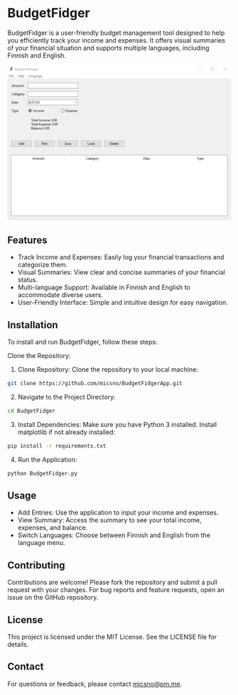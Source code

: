 # BudgetFidger

BudgetFidger is a user-friendly budget management tool designed to help you efficiently track your income and expenses. It offers visual summaries of your financial situation and supports multiple languages, including Finnish and English.

![Screenshot of BudgetFidger](budgetfidger.png)

## Features

- Track Income and Expenses: Easily log your financial transactions and categorize them.
- Visual Summaries: View clear and concise summaries of your financial status.
- Multi-language Support: Available in Finnish and English to accommodate diverse users.
- User-Friendly Interface: Simple and intuitive design for easy navigation.

## Installation

To install and run BudgetFidger, follow these steps:

Clone the Repository:

1. Clone Repository: Clone the repository to your local machine:

```bash
git clone https://github.com/micsno/BudgetFidgerApp.git
 ```

2. Navigate to the Project Directory:

 ```bash
cd BudgetFidger
```

3. Install Dependencies: Make sure you have Python 3 installed. Install matplotlib if not already installed:

```bash
pip install -r requirements.txt
```

4. Run the Application:

```bash
python BudgetFidger.py
```

## Usage
- Add Entries: Use the application to input your income and expenses.
- View Summary: Access the summary to see your total income, expenses, and balance.
- Switch Languages: Choose between Finnish and English from the language menu.

## Contributing
Contributions are welcome! Please fork the repository and submit a pull request with your changes. For bug reports and feature requests, open an issue on the GitHub repository.

## License
This project is licensed under the MIT License. See the LICENSE file for details.

## Contact
For questions or feedback, please contact [micsno@pm.me](micsno@pm.me).